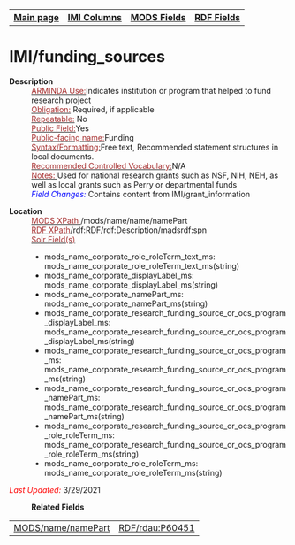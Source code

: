 <!DOCTYPE html>
<html>

<body>
<table style="width:100%">
  <tr>
    <th><a href="index.md">Main page</a></th>
	<th><a href="IMI.md">IMI Columns</a></th>
    <th><a href="MODS.md">MODS Fields</a></th>
    <th><a href="RDF.md">RDF Fields</a></th>
  </tr>
</table>

<h1>IMI/funding_sources</h1>
<dl>
  <dt><b>Description</b></dt>
  <dd><ins><font color="brown">ARMINDA Use:</font></ins>Indicates institution or program that helped to fund research project</dd>
  <dd><ins><font color="brown">Obligation:</font></ins> Required, if applicable</dd>
  <dd><ins><font color="brown">Repeatable:</font></ins> No</dd>
  <dd><ins><font color="brown">Public Field:</font></ins>Yes</dd>
  <dd><ins><font color="brown">Public-facing name:</font></ins>Funding</dd>
  <dd><ins><font color="brown">Syntax/Formatting:</font></ins>Free text, Recommended statement structures in local documents.</dd>
  <dd><ins><font color="brown">Recommended Controlled Vocabulary:</font></ins>N/A</dd>
  <dd><ins><font color="brown">Notes: </font></ins>Used for national research grants such as NSF, NIH, NEH, as well as local grants such as Perry or departmental funds</ul>
	</dd>
  <dd><font color="blue"><i>Field Changes: </i></font>Contains content from IMI/grant_information</dd>
</dl>
<dl>
<dl>
    <dt><b>Location</b></dt>
		<dd><ins><font color="brown">MODS XPath </font></ins> /mods/name/name/namePart</dd>
		<dd><ins><font color="brown">RDF XPath</font></ins>/rdf:RDF/rdf:Description/madsrdf:spn</dd>
		<dd><ins><font color="brown">Solr Field(s)</font></ins>
			<ul>
				<li>mods_name_corporate_role_roleTerm_text_ms: mods_name_corporate_role_roleTerm_text_ms(string)</i>
				<li>mods_name_corporate_displayLabel_ms: mods_name_corporate_displayLabel_ms(string)</i>
				<li>mods_name_corporate_namePart_ms: mods_name_corporate_namePart_ms(string)</i>
				<li>mods_name_corporate_research_funding_source_or_ocs_program_displayLabel_ms: mods_name_corporate_research_funding_source_or_ocs_program_displayLabel_ms(string)</i>
				<li>mods_name_corporate_research_funding_source_or_ocs_program_ms: mods_name_corporate_research_funding_source_or_ocs_program_ms(string)</i>
				<li>mods_name_corporate_research_funding_source_or_ocs_program_namePart_ms: mods_name_corporate_research_funding_source_or_ocs_program_namePart_ms(string)</i>
				<li>mods_name_corporate_research_funding_source_or_ocs_program_role_roleTerm_ms: mods_name_corporate_research_funding_source_or_ocs_program_role_roleTerm_ms(string)</i>
				<li>mods_name_corporate_role_roleTerm_ms: mods_name_corporate_role_roleTerm_ms(string)</i>
			</ul>
		</dd>
</dl>
	<p><font color="red"><i>Last Updated: </i></font>3/29/2021</p>
</dl>
<dl>
	<dd><b>Related Fields</b></dd>
		<table>
				<td><a href="mods.name.md">MODS/name/namePart</a></td>
				<td><a href="rdf.p60451.md">RDF/rdau:P60451</a></td>
		</table>
</dl>
</body>
</html>